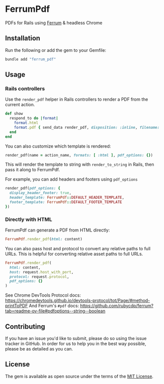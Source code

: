 # FerrumPdf

PDFs for Rails using [Ferrum](https://github.com/rubycdp/ferrum) & headless Chrome

## Installation

Run the following or add the gem to your Gemfile:

```ruby
bundle add "ferrum_pdf"
```

## Usage

### Rails controllers

Use the `render_pdf` helper in Rails controllers to render a PDF from the current action.

```ruby
def show
  respond_to do |format|
    format.html
    format.pdf { send_data render_pdf, disposition: :inline, filename: "example.pdf" }
  end
end
```

You can also customize which template is rendered:

```ruby
render_pdf(name = action_name, formats: [ :html ], pdf_options: {})
```

This will render the template to string with `render_to_string` in Rails, then pass it along to FerrumPdf.

For example, you can add headers and footers using `pdf_options`

```ruby
render_pdf(pdf_options: {
  display_header_footer: true,
  header_template: FerrumPdf::DEFAULT_HEADER_TEMPLATE,
  footer_template: FerrumPdf::DEFAULT_FOOTER_TEMPLATE
})
```

### Directly with HTML

FerrumPdf can generate a PDF from HTML directly:

```ruby
FerrumPdf.render_pdf(html: content)
```

You can also pass host and protocol to convert any relative paths to full URLs. This is helpful for converting relative asset paths to full URLs.

```ruby
FerrumPdf.render_pdf(
  html: content,
  host: request.host_with_port,
  protocol: request.protocol,
  pdf_options: {}
)
```

See Chrome DevTools Protocol docs: https://chromedevtools.github.io/devtools-protocol/tot/Page/#method-printToPDF
And Ferrum's `#pdf` docs: https://github.com/rubycdp/ferrum?tab=readme-ov-file#pdfoptions--string--boolean

## Contributing

If you have an issue you'd like to submit, please do so using the issue tracker in GitHub. In order for us to help you in the best way possible, please be as detailed as you can.

## License
The gem is available as open source under the terms of the [MIT License](https://opensource.org/licenses/MIT).
